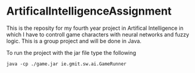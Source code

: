 # ArtificalIntelligenceAssignment
This is the reposity for my fourth year project in Artifical Intelligence in which I have to controll game characters with neural networks and fuzzy logic. This is a group project and will be done in Java.

To run the project with the jar file type the following 
```
java -cp ./game.jar ie.gmit.sw.ai.GameRunner
```
